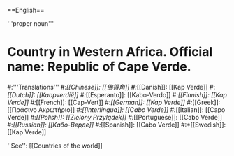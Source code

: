==English==

'''proper noun'''

# Country in Western Africa. Official name: Republic of Cape Verde.
#:'''Translations'''
#:*[[Chinese]]: [[佛得角]]
#:*[[Danish]]: [[Kap Verde]]
#:*[[Dutch]]: [[Kaapverdië]]
#:*[[Esperanto]]: [[Kabo-Verdo]]
#:*[[Finnish]]: [[Kap Verde]]
#:*[[French]]: [[Cap-Vert]]
#:*[[German]]: [[Kap Verde]]
#:*[[Greek]]: [[Πράσινο Ακρωτήριο]]
#:*[[Interlingua]]: [[Cabo Verde]]
#:*[[Italian]]: [[Capo Verde]]
#:*[[Polish]]: [[Zielony Przylądek]]
#:*[[Portuguese]]: [[Cabo Verde]]
#:*[[Russian]]: [[Кабо-Верде]]
#:*[[Spanish]]: [[Cabo Verde]]
#:*[[Swedish]]: [[Kap Verde]]

''See'': [[Countries of the world]]